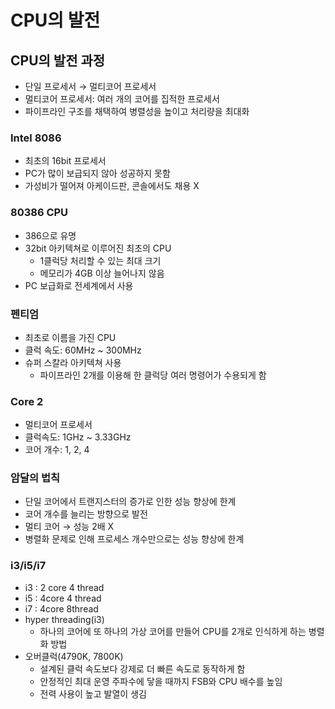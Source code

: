 # CPU의 발전



## CPU의 발전 과정

- 단일 프로세서 → 멀티코어 프로세서
- 멀티코어 프로세서: 여러 개의 코어를 집적한 프로세서
- 파이프라인 구조를 채택하여 병렬성을 높이고 처리량을 최대화



### Intel 8086

- 최초의 16bit 프로세서
- PC가 많이 보급되지 않아 성공하지 못함
- 가성비가 떨어져 아케이드판, 콘솔에서도 채용 X



### 80386 CPU

- 386으로 유명
- 32bit 아키텍쳐로 이루어진 최초의 CPU
  - 1클럭당 처리할 수 있는 최대 크기
  - 메모리가 4GB 이상 늘어나지 않음
- PC 보급화로 전세계에서 사용



### 펜티엄

- 최초로 이름을 가진 CPU
- 클럭 속도: 60MHz ~ 300MHz
- 슈퍼 스칼라 아키텍쳐 사용
  - 파이프라인 2개를 이용해 한 클럭당 여러 명령어가 수용되게 함



### Core 2

- 멀티코어 프로세서
- 클럭속도: 1GHz ~ 3.33GHz
- 코어 개수: 1, 2, 4



### 암달의 법칙

- 단일 코어에서 트랜지스터의 증가로 인한 성능 향상에 한계
- 코어 개수를 늘리는 방향으로 발전
- 멀티 코어  → 성능 2배 X
- 병렬화 문제로 인해 프로세스 개수만으로는 성능 향상에 한계



### i3/i5/i7

- i3 : 2 core 4 thread
- i5 : 4core 4 thread
- i7 : 4core 8thread
- hyper threading(i3)
  - 하나의 코어에 또 하나의 가상 코어를 만들어 CPU를 2개로 인식하게 하는 병렬화 방법
- 오버클럭(4790K, 7800K)
  - 설계된 클럭 속도보다 강제로 더 빠른 속도로 동작하게 함
  - 안정적인 최대 운영 주파수에  닿을 때까지 FSB와 CPU 배수를 높임
  - 전력 사용이 높고 발열이 생김